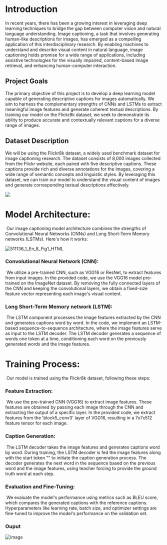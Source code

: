 # **Introduction**
In recent years, there has been a growing interest in leveraging deep learning techniques to bridge the gap between computer vision and natural language understanding. Image captioning, a task that involves generating human-like descriptions for images, has emerged as a compelling application of this interdisciplinary research. By enabling machines to understand and describe visual content in natural language, image captioning holds promise for a wide range of applications, including assistive technologies for the visually impaired, content-based image retrieval, and enhancing human-computer interaction.
​
## **Project Goals**
The primary objective of this project is to develop a deep learning model capable of generating descriptive captions for images automatically. We aim to harness the complementary strengths of CNNs and LSTMs to extract meaningful image features and generate coherent textual descriptions. By training our model on the Flickr8k dataset, we seek to demonstrate its ability to produce accurate and contextually relevant captions for a diverse range of images.
​
## **Dataset Description**
We will be using the Flickr8k dataset, a widely used benchmark dataset for image captioning research. The dataset consists of 8,000 images collected from the Flickr website, each paired with five descriptive captions. These captions provide rich and diverse annotations for the images, covering a wide range of semantic concepts and linguistic styles. By leveraging this dataset, we can train our model to understand the visual content of images and generate corresponding textual descriptions effectively.

<img src="https://miro.medium.com/max/1400/1*6BFOIdSHlk24Z3DFEakvnQ.png">

# **Model Architecture:**
​
Our image captioning model architecture combines the strengths of Convolutional Neural Networks (CNNs) and Long Short-Term Memory networks (LSTMs). Here's how it works:

![511136_1_En_8_Fig1_HTML](https://github.com/stha1122/Image_Caption_Generator/assets/122188963/2e7af165-ebd9-482e-8cb1-0e4300d78da5)


### **Convolutional Neural Network (CNN):**
​
We utilize a pre-trained CNN, such as VGG16 or ResNet, to extract features from input images. In the provided code, we use the VGG16 model pre-trained on the ImageNet dataset.
By removing the fully connected layers of the CNN and keeping the convolutional layers, we obtain a fixed-size feature vector representing each image's visual content.
​
### **Long Short-Term Memory network (LSTM):**
​
The LSTM component processes the image features extracted by the CNN and generates captions word by word.
In the code, we implement an LSTM-based sequence-to-sequence architecture, where the image features serve as input to the LSTM decoder.
The LSTM decoder generates a sequence of words one token at a time, conditioning each word on the previously generated words and the image features.


# **Training Process:**
​
Our model is trained using the Flickr8k dataset, following these steps:
​
### **Feature Extraction:**
​
We use the pre-trained CNN (VGG16) to extract image features. These features are obtained by passing each image through the CNN and extracting the output of a specific layer.
In the provided code, we extract features from the 'block5_conv3' layer of VGG16, resulting in a 7x7x512 feature tensor for each image.
​
### **Caption Generation:**
​
The LSTM decoder takes the image features and generates captions word by word.
During training, the LSTM decoder is fed the image features along with the start token "<start>" to initiate the caption generation process.
The decoder generates the next word in the sequence based on the previous word and the image features, using teacher forcing to provide the ground truth word at each step.
    
### **Evaluation and Fine-Tuning:**
​
We evaluate the model's performance using metrics such as BLEU score, which compares the generated captions with the reference captions.
Hyperparameters like learning rate, batch size, and optimizer settings are fine-tuned to improve the model's performance on the validation set.

### **Ouput**
![image](https://github.com/stha1122/Image_Caption_Generator/assets/122188963/ff0fe2fd-59f8-4adc-87cc-7c4fc9069696)


